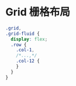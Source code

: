 # Grid 栅格布局

```scss
.grid,
.grid-fluid {
  display: flex;
  .row {
    .col-1,
    /*...,*/
    .col-12 {
    }
  }
}
```
